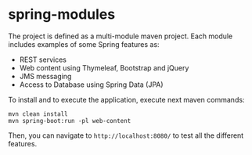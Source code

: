 # spring-modules

The project is defined as a multi-module maven project. Each module includes examples of some Spring features as:
* REST services
* Web content using Thymeleaf, Bootstrap and jQuery
* JMS messaging
* Access to Database using Spring Data (JPA)

To install and to execute the application, execute next maven commands:

```
mvn clean install
mvn spring-boot:run -pl web-content
```
Then, you can navigate to `http://localhost:8080/` to test all the different features.
